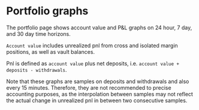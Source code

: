 # Portfolio graphs

The portfolio page shows account value and P\&L graphs on 24 hour, 7 day, and 30 day time horizons.&#x20;

`Account value` includes unrealized pnl from cross and isolated margin positions, as well as vault balances.&#x20;

Pnl is defined as `account value` plus net deposits, i.e. `account value + deposits - withdrawals`.

Note that these graphs are samples on deposits and withdrawals and also every 15 minutes. Therefore, they are not recommended to precise accounting purposes, as the interpolation between samples may not reflect the actual change in unrealized pnl in between two consecutive samples.
